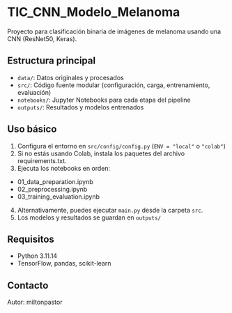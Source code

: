 # TIC_CNN_Modelo_Melanoma

Proyecto para clasificación binaria de imágenes de melanoma usando una CNN (ResNet50, Keras).

## Estructura principal

- `data/`: Datos originales y procesados
- `src/`: Código fuente modular (configuración, carga, entrenamiento, evaluación)
- `notebooks/`: Jupyter Notebooks para cada etapa del pipeline
- `outputs/`: Resultados y modelos entrenados

## Uso básico

1. Configura el entorno en `src/config/config.py` (`ENV = "local"` o `"colab"`)
2. Si no estás usando Colab, instala los paquetes del archivo requirements.txt.
3. Ejecuta los notebooks en orden:
 - 01_data_preparation.ipynb
 - 02_preprocessing.ipynb
 - 03_training_evaluation.ipynb
4. Alternativamente, puedes ejecutar `main.py` desde la carpeta `src`.
5. Los modelos y resultados se guardan en `outputs/`

## Requisitos

- Python 3.11.14
- TensorFlow, pandas, scikit-learn

## Contacto

Autor: miltonpastor
